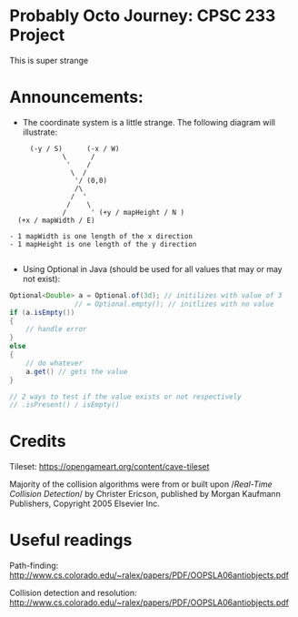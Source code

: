 # Probably Octo Journey: CPSC 233 Project
This is super strange

# Announcements:
- The coordinate system is a little strange. The following diagram will illustrate:
```
     (-y / S)      (-x / W)
             \      /
              '    /
               \  /
                '/ (0,0)
                /\
               /  '
              /    \
             /      ' (+y / mapHeight / N )
  (+x / mapWidth / E)

- 1 mapWidth is one length of the x direction
- 1 mapHeight is one length of the y direction


```

- Using Optional in Java (should be used for all values that may or may not exist):
```Java
Optional<Double> a = Optional.of(3d); // initilizes with value of 3
                // = Optional.empty(); // initlizes with no value
if (a.isEmpty())
{
	// handle error
}
else
{
	// do whatever
	a.get() // gets the value
}

// 2 ways to test if the value exists or not respectively
// .isPresent() / isEmpty()
```

# Credits
Tileset: https://opengameart.org/content/cave-tileset


Majority of the collision algorithms were from or built upon /*Real-Time Collision Detection*/ by Christer Ericson, published by Morgan Kaufmann Publishers, Copyright 2005 Elsevier Inc.


# Useful readings
Path-finding: http://www.cs.colorado.edu/~ralex/papers/PDF/OOPSLA06antiobjects.pdf

Collision detection and resolution: http://www.cs.colorado.edu/~ralex/papers/PDF/OOPSLA06antiobjects.pdf



